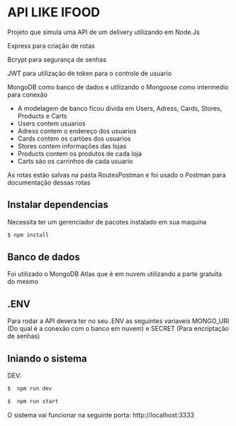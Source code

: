 # API LIKE IFOOD
Projeto que simula uma API de um delivery utilizando em Node.Js

Express para criação de rotas

Bcrypt para segurança de senhas

JWT para utilização de token para o controle de usuario

MongoDB como banco de dados e utilizando o Mongoose como intermedio para conexão
  * A modelagem de banco ficou divida em Users, Adress, Cards, Stores, Products e Carts
  * Users contem usuarios
  * Adress contem o endereço dos usuarios 
  * Cards contem os cartões dos usuarios 
  * Stores contem informações das lojas
  * Products contem os produtos de cada loja
  * Carts são os carrinhos de cada usuario 
 
As rotas estão salvas na pasta RoutesPostman e foi usado o Postman para documentação dessas rotas

## Instalar dependencias 
Necessita ter um gerenciador de pacotes instalado em sua maquina
```js
$ npm install
```

## Banco de dados
Foi utilizado o MongoDB Atlas que é em nuvem utilizando a parte gratuita do mesmo 

## .ENV
Para rodar a API devera ter no seu .ENV as seguintes variaveis MONGO_URI (Do qual é a conexão com o banco em nuvem) e SECRET (Para encriptação de senhas)

## Iniando o sistema

DEV:
```js
$  npm run dev
```

```js
$  npm run start
```
O sistema vai funcionar na seguinte porta:
http://localhost:3333

